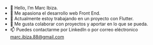 - 👋 Hello, I’m Marc Ibiza.
- 👀 Me apasiona el desarrollo web Front End.
- 🌱 Actualmente estoy trabajando en un proyecto con Flutter.
- 💞️ Me gusta colaborar con proyectos y aportar en lo que se pueda.
- 📫 Puedes contactarme por LinkedIn o por correo eléctronico marc.ibiza.88@gmail.com 

<!---
MarcIbiza/MarcIbiza is a ✨ special ✨ repository because its `README.md` (this file) appears on your GitHub profile.
You can click the Preview link to take a look at your changes.
--->
